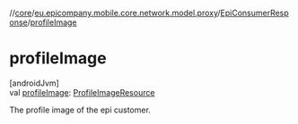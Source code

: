 //[core](../../../index.md)/[eu.epicompany.mobile.core.network.model.proxy](../index.md)/[EpiConsumerResponse](index.md)/[profileImage](profile-image.md)

# profileImage

[androidJvm]\
val [profileImage](profile-image.md): [ProfileImageResource](../../eu.epicompany.mobile.core.network.model/-profile-image-resource/index.md)

The profile image of the epi customer.
